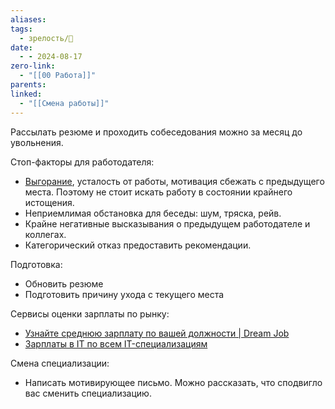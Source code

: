 ```yaml
---
aliases: 
tags:
  - зрелость/🌱
date:
  - - 2024-08-17
zero-link:
  - "[[00 Работа]]"
parents: 
linked:
  - "[[Смена работы]]"
---
```

Рассылать резюме и проходить собеседования можно за месяц до увольнения.

Стоп-факторы для работодателя:
- [Выгорание](Выгорание.md), усталость от работы, мотивация сбежать с предыдущего места. Поэтому не стоит искать работу в состоянии крайнего истощения.
- Неприемлимая обстановка для беседы: шум, тряска, рейв.
- Крайне негативные высказывания о предыдущем работодателе и коллегах.
- Категорический отказ предоставить рекомендации.

Подготовка:
- Обновить резюме
- Подготовить причину ухода с текущего места

Сервисы оценки зарплаты по рынку:
- [Узнайте среднюю зарплату по вашей должности | Dream Job](https://dreamjob.ru/salary)
- [Зарплаты в IT по всем IT-специализациям](https://career.habr.com/salaries)

Смена специализации:
- Написать мотивирующее письмо. Можно рассказать, что сподвигло вас сменить специализацию. 